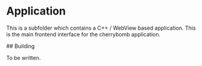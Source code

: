 # Application

This is a subfolder which contains a C++ / WebView based application.
This is the main frontend interface for the cherrybomb application.

## Building

To be written.

